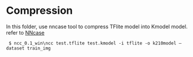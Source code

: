 # Compression
In this folder, use nncase tool to compress TFlite model into Kmodel model. refer to [NNcase](https://github.com/kendryte/nncase)


```
 $ ncc_0.1_win\ncc test.tflite test.kmodel -i tflite -o k210model —dataset train_img
```
